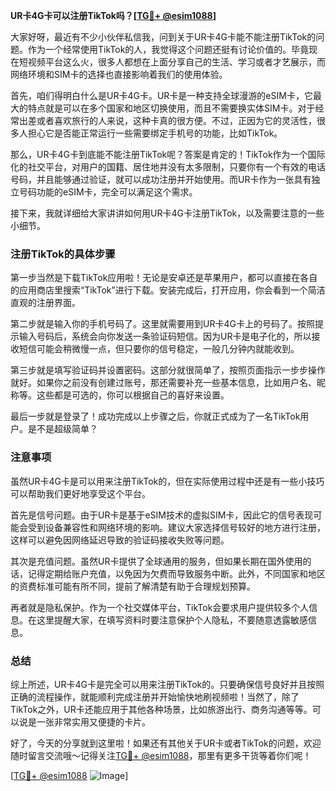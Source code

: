 **UR卡4G卡可以注册TikTok吗？[[TG💪+ @esim1088](https://t.me/s/esim1088)]**

大家好呀，最近有不少小伙伴私信我，问到关于UR卡4G卡能不能注册TikTok的问题。作为一个经常使用TikTok的人，我觉得这个问题还挺有讨论价值的。毕竟现在短视频平台这么火，很多人都想在上面分享自己的生活、学习或者才艺展示，而网络环境和SIM卡的选择也直接影响着我们的使用体验。

首先，咱们得明白什么是UR卡4G卡。UR卡是一种支持全球漫游的eSIM卡，它最大的特点就是可以在多个国家和地区切换使用，而且不需要换实体SIM卡。对于经常出差或者喜欢旅行的人来说，这种卡真的很方便。不过，正因为它的灵活性，很多人担心它是否能正常运行一些需要绑定手机号的功能，比如TikTok。

那么，UR卡4G卡到底能不能注册TikTok呢？答案是肯定的！TikTok作为一个国际化的社交平台，对用户的国籍、居住地并没有太多限制，只要你有一个有效的电话号码，并且能够通过验证，就可以成功注册并开始使用。而UR卡作为一张具有独立号码功能的eSIM卡，完全可以满足这个需求。

接下来，我就详细给大家讲讲如何用UR卡4G卡注册TikTok，以及需要注意的一些小细节。

### 注册TikTok的具体步骤

第一步当然是下载TikTok应用啦！无论是安卓还是苹果用户，都可以直接在各自的应用商店里搜索“TikTok”进行下载。安装完成后，打开应用，你会看到一个简洁直观的注册界面。

第二步就是输入你的手机号码了。这里就需要用到UR卡4G卡上的号码了。按照提示输入号码后，系统会向你发送一条验证码短信。因为UR卡是电子化的，所以接收短信可能会稍微慢一点，但只要你的信号稳定，一般几分钟内就能收到。

第三步就是填写验证码并设置密码。这部分就很简单了，按照页面指示一步步操作就好。如果你之前没有创建过账号，那还需要补充一些基本信息，比如用户名、昵称等。这些都是可选的，你可以根据自己的喜好来设置。

最后一步就是登录了！成功完成以上步骤之后，你就正式成为了一名TikTok用户。是不是超级简单？

### 注意事项

虽然UR卡4G卡是可以用来注册TikTok的，但在实际使用过程中还是有一些小技巧可以帮助我们更好地享受这个平台。

首先是信号问题。由于UR卡是基于eSIM技术的虚拟SIM卡，因此它的信号表现可能会受到设备兼容性和网络环境的影响。建议大家选择信号较好的地方进行注册，这样可以避免因网络延迟导致的验证码接收失败等问题。

其次是充值问题。虽然UR卡提供了全球通用的服务，但如果长期在国外使用的话，记得定期给账户充值，以免因为欠费而导致服务中断。此外，不同国家和地区的资费标准可能有所不同，提前了解清楚有助于合理规划预算。

再者就是隐私保护。作为一个社交媒体平台，TikTok会要求用户提供较多个人信息。在这里提醒大家，在填写资料时要注意保护个人隐私，不要随意透露敏感信息。

### 总结

综上所述，UR卡4G卡是完全可以用来注册TikTok的。只要确保信号良好并且按照正确的流程操作，就能顺利完成注册并开始愉快地刷视频啦！当然了，除了TikTok之外，UR卡还能应用于其他各种场景，比如旅游出行、商务沟通等等。可以说是一张非常实用又便捷的卡片。

好了，今天的分享就到这里啦！如果还有其他关于UR卡或者TikTok的问题，欢迎随时留言交流哦～记得关注[TG💪+ @esim1088](https://t.me/s/esim1088)，那里有更多干货等着你们呢！

[[TG💪+ @esim1088](https://t.me/s/esim1088) ![Image](https://i.postimg.cc/4NQfJmqS/Snipaste-2025-05-13-00-14-12.png)]